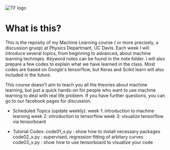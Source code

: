 ![TF logo](https://github.com/pipidog/MLclass/raw/master/notes/TF_logo_no_shadow_1.png)
# What is this?
This is the reposity of my Machine Learning course ( or more precisely, 
a discussion gruop) at Physics Departmant, UC Davis. Each 
week I will introduce several topics, from beginning to advanced, about 
machine learning techniqes. Keyword notes can be found in the note folder.
I will also prepare a few codes to explain what we have learned in the 
class. Most codes are based on Google's tensorflow, but Keras and Scikit 
learn will also included in the future. 

This course doesn't aim to teach you all the theories about machine learning, 
but just a quick hands-on for people who want to use machine learning to deal
with real life problem. If you have further questions, you can go to our
facebook pages for discussion. 

* Scheduled Topics (update weekly):
    week 1: introduction to machine learning
    week 2: introduction to tensorflow
    week 3: visualize tensorflow via tensorboard

* Tutorial Codes:
    code01_x.py : show how to install necessary packages
    code02_x.py : supervised, regression fitting of arbitary curves
    code03_x.py : show how to use tensorboard to visualize your code

